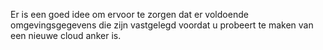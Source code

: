 Er is een goed idee om ervoor te zorgen dat er voldoende omgevingsgegevens die zijn vastgelegd voordat u probeert te maken van een nieuwe cloud anker is.
